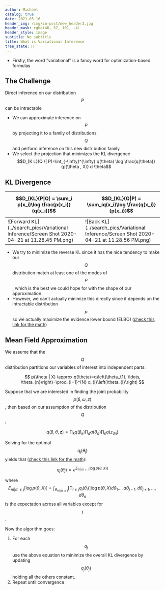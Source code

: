 ```yaml
---
author: Michael
catalog: true
date: 2021-05-16
header_img: /img/in-post/new_header3.jpg
header_mask: rgba(40, 57, 101, .4)
header_style: image
subtitle: No subtitle
title: What is Variational Inference
tree_state: 🌱
---
```


- Firstly, the word "variational" is a fancy word for optimization-based formulas

## The Challenge

Direct inference on our distribution $$P$$ can be intractable

- We can approximate inference on $$P$$ by projecting it to a family of distributions $$Q$$ and perform inference on this new distribution family
- We select the projection that minimizes the KL divergence $$D_{K L}(Q \| P)=\int_{-\infty}^{\infty} q(\theta) \log \frac{q(\theta)}{p(\theta , X)} d \theta$$ 

## KL Divergence

| $$D_{KL}(P\|Q) = \sum_i p(x_i)\log \frac{p(x_i)}{q(x_i)}$$     | $$D_{KL}(Q\|P) = \sum_iq(x_i)\log \frac{q(x_i)}{p(x_i)}$$      |
| ------------------------------------------------------------ | ------------------------------------------------------------ |
| ![Forward KL](../search_pics/Variational Inference/Screen Shot 2020-04-21 at 11.28.45 PM.png) | ![Back KL](../search_pics/Variational Inference/Screen Shot 2020-04-21 at 11.28.56 PM.png) |

- We try to minimize the reverse KL since it has the nice tendency to make our $$Q$$ distribution match at least one of the modes of $$P$$, which is the best we could hope for with the shape of our approximation.
- However, we can't actually minimize this directly since it depends on the intractable distribution $$p$$ so we actually maximize the evidence lower bound (ELBO) ([check this link for the math](http://bjlkeng.github.io/posts/variational-bayes-and-the-mean-field-approximation/))

## Mean Field Approximation

We assume that the $$Q$$ distribution partitions our variables of interest into independent parts:

$$
p(\theta | X) \approx q(\theta)=q\left(\theta_{1}, \ldots, \theta_{n}\right)=\prod_{i=1}^{N} q_{i}\left(\theta_{i}\right)
$$

Suppose that we are interested in finding the joint probability $$p(\beta,\omega,z)$$, then based on our assumption of the distribution $$Q$$:

$$
q(\beta, \theta, \boldsymbol{z})=\prod_{k} q\left(\beta_{k}\right) \prod_{d} q\left(\theta_{d}\right) \prod_{n} q\left(z_{d n}\right)
$$

Solving for the optimal $$q_j(\theta_j)$$ yields that ([check this link for the math](http://bjlkeng.github.io/posts/variational-bayes-and-the-mean-field-approximation/)):

$$
q_{j}\left(\theta_{j}\right) \propto e^{E_{m | m \neq j}[\log p(\theta, X)]}
$$

where 
$$E_{m | m \neq j}[\log p(\theta, X)]=\int_{\theta_{m | m \neq j}}\left[\prod_{i \neq j} q_{i}\left(\theta_{i}\right)\right] \log p(\theta, X) d \theta_{1} \ldots, d \theta_{j-1}, d \theta_{j+1}, \ldots, d \theta_{n}$$
is the expectation across all variables except for $$j$$.

Now the algorithm goes:

1. For each $$q_j$$ use the above equation to minimize the overall KL divergence by updating $$q_j(\theta_j)$$ holding all the others constant.
2. Repeat until convergence